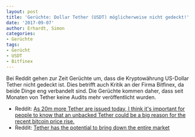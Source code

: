 ```yaml
---
layout: post
title: 'Gerüchte: Dollar Tether (USDT) möglicherweise nicht gedeckt!'
date: '2017-09-07'
author: Erhardt, Simon
categories:
- Gerüchte
tags:
- Gerücht
- USDT
- Bitfinex
---
```

Bei Reddit gehen zur Zeit Gerüchte um, dass die Kryptowährung US-Dollar Tether nicht gedeckt ist. Dies betrifft auch Kritik an der Firma Bitfinex, da beide Dinge eng verbandelt sind. Die Gerüchte kommen daher, dass seit Monaten von Tether keine Audits mehr veröffentlicht wurden.

 * Reddit: [As 20m more Tether are issued today, I think it's important for people to know that an unbacked Tether could be a big reason for the recent bitcoin price rise.](https://www.reddit.com/r/btc/comments/6xpddt/as_20m_more_tether_are_issued_today_i_think_its/?st=J77WK69N&sh=ceb99dec)
 * Reddit: [Tether has the potential to bring down the entire market](https://www.reddit.com/r/CryptoCurrency/comments/6y8c3m/tether_has_the_potential_to_bring_down_the_entire/?st=J77WMGYJ&sh=bcdb6068)